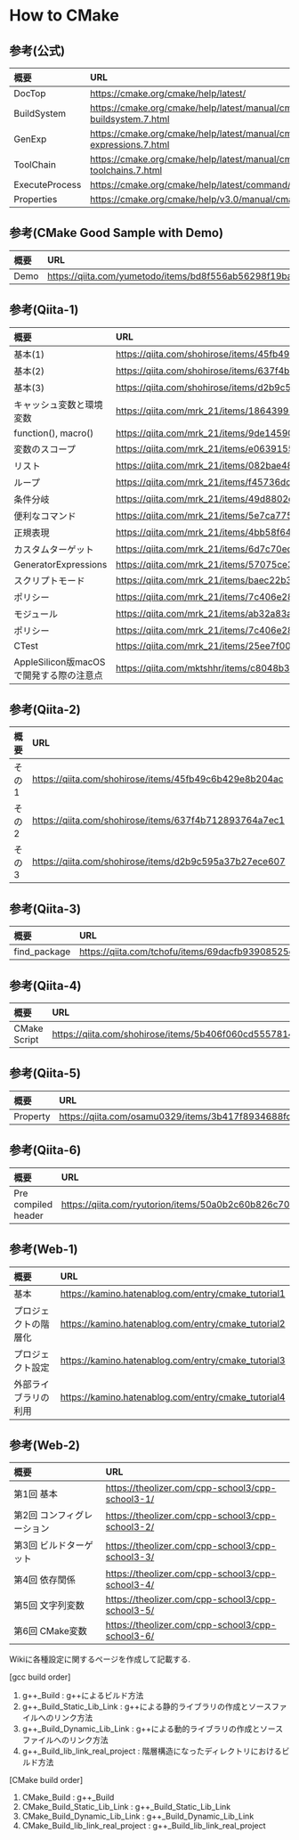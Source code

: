 # How to CMake
## 参考(公式)
| 概要 | URL |
| :-- | :-- |
| DocTop | https://cmake.org/cmake/help/latest/ |
| BuildSystem | https://cmake.org/cmake/help/latest/manual/cmake-buildsystem.7.html |
| GenExp | https://cmake.org/cmake/help/latest/manual/cmake-generator-expressions.7.html |
| ToolChain | https://cmake.org/cmake/help/latest/manual/cmake-toolchains.7.html | 
| ExecuteProcess | https://cmake.org/cmake/help/latest/command/execute_process.html |
| Properties | https://cmake.org/cmake/help/v3.0/manual/cmake-properties.7.html |

## 参考(CMake Good Sample with Demo)
| 概要 | URL |
| :-- | :-- |
| Demo | https://qiita.com/yumetodo/items/bd8f556ab56298f19ba8 |

## 参考(Qiita-1)
| 概要 | URL |
| :-- | :-- |
| 基本(1) | https://qiita.com/shohirose/items/45fb49c6b429e8b204ac |
| 基本(2) | https://qiita.com/shohirose/items/637f4b712893764a7ec1 |
| 基本(3) | https://qiita.com/shohirose/items/d2b9c595a37b27ece607 |
| キャッシュ変数と環境変数 | https://qiita.com/mrk_21/items/186439952a6665184444 |
| function(), macro() | https://qiita.com/mrk_21/items/9de14590d6c3a2473284 |
| 変数のスコープ | https://qiita.com/mrk_21/items/e0639155cf7156a6d8b4 |
| リスト | https://qiita.com/mrk_21/items/082bae48a5ef2ac1564c |
| ループ | https://qiita.com/mrk_21/items/f45736dcf418bd937efe |
| 条件分岐 | https://qiita.com/mrk_21/items/49d8802dc63a2791bcc3 |
| 便利なコマンド | https://qiita.com/mrk_21/items/5e7ca775b463a4141a58 |
| 正規表現 | https://qiita.com/mrk_21/items/4bb58f64a82e73c42cb3 |
| カスタムターゲット | https://qiita.com/mrk_21/items/6d7c70edb6a64fa1a28b |
| GeneratorExpressions | https://qiita.com/mrk_21/items/57075ce36f49ce0aacf4 |
| スクリプトモード | https://qiita.com/mrk_21/items/baec22b35c8b11ebff4d |
| ポリシー | https://qiita.com/mrk_21/items/7c406e28d4730d1364cd |
| モジュール | https://qiita.com/mrk_21/items/ab32a83a12f5d37acc64 |
| ポリシー | https://qiita.com/mrk_21/items/7c406e28d4730d1364cd | 
| CTest | https://qiita.com/mrk_21/items/25ee7f00cebb9934b472 |
| AppleSilicon版macOSで開発する際の注意点 | https://qiita.com/mktshhr/items/c8048b328af6be90f68e |

## 参考(Qiita-2)
| 概要 | URL |
| :-- | :-- |
| その1 | https://qiita.com/shohirose/items/45fb49c6b429e8b204ac |
| その2 | https://qiita.com/shohirose/items/637f4b712893764a7ec1 |
| その3 | https://qiita.com/shohirose/items/d2b9c595a37b27ece607 |

## 参考(Qiita-3)
| 概要 | URL |
| :-- | :-- |
| find_package | https://qiita.com/tchofu/items/69dacfb93908525e5b0b | 

## 参考(Qiita-4)
| 概要 | URL |
| :-- | :-- |
| CMake Script | https://qiita.com/shohirose/items/5b406f060cd5557814e9 | 

## 参考(Qiita-5)
| 概要 | URL |
| :-- | :-- |
| Property | https://qiita.com/osamu0329/items/3b417f8934688fd186ba | 

## 参考(Qiita-6)
| 概要 | URL |
| :-- | :-- |
| Pre compiled header | https://qiita.com/ryutorion/items/50a0b2c60b826c7003a0 |

## 参考(Web-1)
| 概要 | URL |
| :-- | :-- |
| 基本 | https://kamino.hatenablog.com/entry/cmake_tutorial1 |
| プロジェクトの階層化 | https://kamino.hatenablog.com/entry/cmake_tutorial2 |
| プロジェクト設定 | https://kamino.hatenablog.com/entry/cmake_tutorial3 |
| 外部ライブラリの利用 | https://kamino.hatenablog.com/entry/cmake_tutorial4 |

## 参考(Web-2)
| 概要 | URL |
| :-- | :-- |
| 第1回 基本 | https://theolizer.com/cpp-school3/cpp-school3-1/ |
| 第2回 コンフィグレーション | https://theolizer.com/cpp-school3/cpp-school3-2/ |
| 第3回 ビルドターゲット | https://theolizer.com/cpp-school3/cpp-school3-3/ |
| 第4回 依存関係 | https://theolizer.com/cpp-school3/cpp-school3-4/ |
| 第5回 文字列変数 | https://theolizer.com/cpp-school3/cpp-school3-5/ |
| 第6回 CMake変数 | https://theolizer.com/cpp-school3/cpp-school3-6/ |




Wikiに各種設定に関するページを作成して記載する.  

[gcc build order]  
1. g++_Build : g++によるビルド方法
2. g++_Build_Static_Lib_Link : g++による静的ライブラリの作成とソースファイルへのリンク方法
3. g++_Build_Dynamic_Lib_Link : g++による動的ライブラリの作成とソースファイルへのリンク方法
4. g++_Build_lib_link_real_project : 階層構造になったディレクトリにおけるビルド方法

[CMake build order]  
1. CMake_Build : g++_Build
2. CMake_Build_Static_Lib_Link : g++_Build_Static_Lib_Link
3. CMake_Build_Dynamic_Lib_Link : g++_Build_Dynamic_Lib_Link
4. CMake_Build_lib_link_real_project : g++_Build_lib_link_real_project

